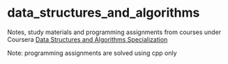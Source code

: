 # data_structures_and_algorithms
Notes, study materials and programming assignments from courses under Coursera [Data Structures and Algorithms Specialization](https://www.coursera.org/specializations/data-structures-algorithms)

Note: programming assignments are solved using cpp only
